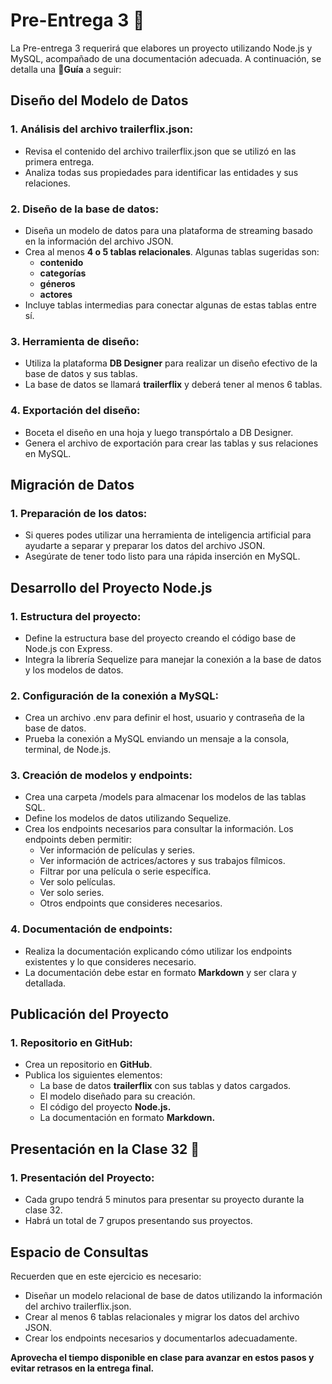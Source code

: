 # Pre-Entrega 3 🎯

La Pre-entrega 3 requerirá que elabores un proyecto utilizando Node.js y MySQL, acompañado de una documentación adecuada. A continuación, se detalla una **🚦Guía** a seguir:

## Diseño del Modelo de Datos

### 1. Análisis del archivo trailerflix.json:

- Revisa el contenido del archivo trailerflix.json que se utilizó en las primera entrega.
- Analiza todas sus propiedades para identificar las entidades y sus relaciones.

### 2. Diseño de la base de datos:

- Diseña un modelo de datos para una plataforma de streaming basado en la información del archivo JSON.
- Crea al menos **4 o 5 tablas relacionales**. Algunas tablas sugeridas son:
  - **contenido**
  - **categorías**
  - **géneros**
  - **actores**
- Incluye tablas intermedias para conectar algunas de estas tablas entre sí.

### 3. Herramienta de diseño:

- Utiliza la plataforma **DB Designer** para realizar un diseño efectivo de la base de datos y sus tablas.
- La base de datos se llamará **trailerflix** y deberá tener al menos 6 tablas.

### 4. Exportación del diseño:

- Boceta el diseño en una hoja y luego transpórtalo a DB Designer.
- Genera el archivo de exportación para crear las tablas y sus relaciones en MySQL.

## Migración de Datos

### 1. Preparación de los datos:
- Si queres podes utilizar una herramienta de inteligencia artificial para ayudarte a separar y preparar los datos del archivo JSON.
- Asegúrate de tener todo listo para una rápida inserción en MySQL.

## Desarrollo del Proyecto Node.js

### 1. Estructura del proyecto:

- Define la estructura base del proyecto creando el código base de Node.js con Express.
- Integra la librería Sequelize para manejar la conexión a la base de datos y los modelos de datos.

### 2. Configuración de la conexión a MySQL:

- Crea un archivo .env para definir el host, usuario y contraseña de la base de datos.
- Prueba la conexión a MySQL enviando un mensaje a la consola, terminal, de Node.js.

### 3. Creación de modelos y endpoints:

- Crea una carpeta /models para almacenar los modelos de las tablas SQL.
- Define los modelos de datos utilizando Sequelize.
- Crea los endpoints necesarios para consultar la información. Los endpoints deben permitir:
  - Ver información de películas y series.
  - Ver información de actrices/actores y sus trabajos fílmicos.
  - Filtrar por una película o serie específica.
  - Ver solo películas.
  - Ver solo series.
  - Otros endpoints que consideres necesarios.

### 4. Documentación de endpoints:

- Realiza la documentación explicando cómo utilizar los endpoints existentes y lo que consideres necesario.
- La documentación debe estar en formato **Markdown** y ser clara y detallada.

## Publicación del Proyecto

### 1. Repositorio en GitHub:

- Crea un repositorio en **GitHub**.
- Publica los siguientes elementos:
  - La base de datos **trailerflix** con sus tablas y datos cargados.
  - El modelo diseñado para su creación.
  - El código del proyecto **Node.js.**
  - La documentación en formato **Markdown.**
    
## Presentación en la Clase 32 🤝 

### 1. Presentación del Proyecto:
- Cada grupo tendrá 5 minutos para presentar su proyecto durante la clase 32.
- Habrá un total de 7 grupos presentando sus proyectos.

## Espacio de Consultas

Recuerden que en este ejercicio es necesario:

- Diseñar un modelo relacional de base de datos utilizando la información del archivo trailerflix.json.
- Crear al menos 6 tablas relacionales y migrar los datos del archivo JSON.
- Crear los endpoints necesarios y documentarlos adecuadamente.

**Aprovecha el tiempo disponible en clase para avanzar en estos pasos y evitar retrasos en la entrega final.**
